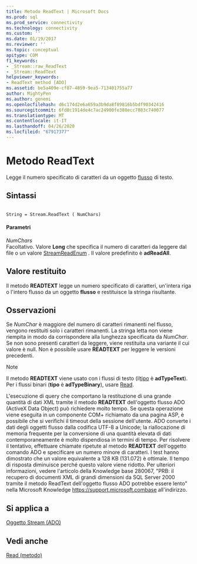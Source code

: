 ```yaml
---
title: Metodo ReadText | Microsoft Docs
ms.prod: sql
ms.prod_service: connectivity
ms.technology: connectivity
ms.custom: ''
ms.date: 01/19/2017
ms.reviewer: ''
ms.topic: conceptual
apitype: COM
f1_keywords:
- _Stream::raw_ReadText
- _Stream::ReadText
helpviewer_keywords:
- ReadText method [ADO]
ms.assetid: be5a409e-cf87-4859-9ea5-713401755a77
author: MightyPen
ms.author: genemi
ms.openlocfilehash: d6c174d2e6a659a3b9da8f89816b5bdf90342416
ms.sourcegitcommit: 6fd8c1914de4c7ac24900fe388ecc7883c740077
ms.translationtype: MT
ms.contentlocale: it-IT
ms.lasthandoff: 04/26/2020
ms.locfileid: "67917377"
---
```

# <a name="readtext-method"></a>Metodo ReadText
Legge il numero specificato di caratteri da un oggetto [flusso](../../../ado/reference/ado-api/stream-object-ado.md) di testo.  
  
## <a name="syntax"></a>Sintassi  
  
```  
  
String = Stream.ReadText ( NumChars)  
```  
  
#### <a name="parameters"></a>Parametri  
 *NumChars*  
 Facoltativo. Valore **Long** che specifica il numero di caratteri da leggere dal file o un valore [StreamReadEnum](../../../ado/reference/ado-api/streamreadenum.md) . Il valore predefinito è **adReadAll**.  
  
## <a name="return-value"></a>Valore restituito  
 Il metodo **READTEXT** legge un numero specificato di caratteri, un'intera riga o l'intero flusso da un oggetto **flusso** e restituisce la stringa risultante.  
  
## <a name="remarks"></a>Osservazioni  
 Se *NumChar* è maggiore del numero di caratteri rimanenti nel flusso, vengono restituiti solo i caratteri rimanenti. La stringa letta non viene riempita in modo da corrispondere alla lunghezza specificata da *NumChar*. Se non sono presenti caratteri da leggere, viene restituita una variante il cui valore è null. Non è possibile usare **READTEXT** per leggere le versioni precedenti.  
  
> [!NOTE]
>  Il metodo **READTEXT** viene usato con i flussi di testo (il[tipo](../../../ado/reference/ado-api/type-property-ado-stream.md) è **adTypeText**). Per i flussi binari (**tipo** è **adTypeBinary**), usare [Read](../../../ado/reference/ado-api/read-method.md).  
  
 L'esecuzione di query che comportano la restituzione di una grande quantità di dati XML tramite il metodo **READTEXT** dell'oggetto flusso ADO (ActiveX Data Object) può richiedere molto tempo. Se questa operazione viene eseguita in un componente COM+ richiamato da una pagina ASP, è possibile che si verifichi il timeout della sessione dell'utente. ADO converte i dati degli oggetti flusso dalla codifica UTF-8 a Unicode; la riallocazione di memoria frequente per la conversione di una quantità elevata di dati contemporaneamente è molto dispendiosa in termini di tempo. Per risolvere il tentativo, effettuare chiamate ripetute al metodo **READTEXT** dell'oggetto comando ADO e specificare un numero minore di caratteri. I test hanno dimostrato che un valore equivalente a 128 KB (131.072) è ottimale. Il tempo di risposta diminuisce perché questo valore viene ridotto. Per ulteriori informazioni, vedere l'articolo della Knowledge base 280067, "PRB: il recupero di documenti XML di grandi dimensioni da SQL Server 2000 tramite il metodo ReadText dell'oggetto flusso ADO potrebbe essere lento" nella Microsoft Knowledge https://support.microsoft.combase all'indirizzo.  
  
## <a name="applies-to"></a>Si applica a  
 [Oggetto Stream (ADO)](../../../ado/reference/ado-api/stream-object-ado.md)  
  
## <a name="see-also"></a>Vedi anche  
 [Read (metodo)](../../../ado/reference/ado-api/read-method.md)
